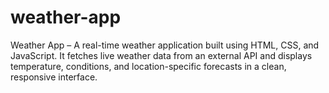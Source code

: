 # weather-app
Weather App – A real-time weather application built using HTML, CSS, and JavaScript. It fetches live weather data from an external API and displays temperature, conditions, and location-specific forecasts in a clean, responsive interface.
